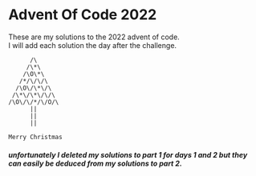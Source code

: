 # Advent Of Code 2022
These are my solutions to the 2022 advent of code.\
I will add each solution the day after the challenge.
```
      /\      
     /\*\     
    /\O\*\    
   /*/\/\/\   
  /\O\/\*\/\  
 /\*\/\*\/\/\ 
/\O\/\/*/\/O/\
      ||      
      ||      
      ||      

Merry Christmas
```

##### unfortunately I deleted my solutions to part 1 for days 1 and 2 but they can easily be deduced from my solutions to part 2.
